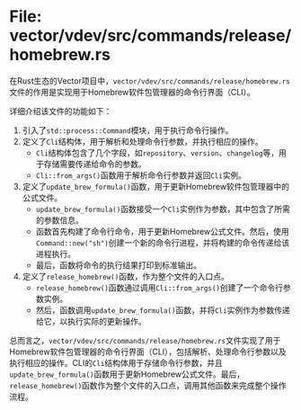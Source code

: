 # File: vector/vdev/src/commands/release/homebrew.rs

在Rust生态的Vector项目中，`vector/vdev/src/commands/release/homebrew.rs`文件的作用是实现用于Homebrew软件包管理器的命令行界面（CLI）。

详细介绍该文件的功能如下：

1. 引入了`std::process::Command`模块，用于执行命令行操作。
2. 定义了`Cli`结构体，用于解析和处理命令行参数，并执行相应的操作。
   - `Cli`结构体包含了几个字段，如`repository`、`version`、`changelog`等，用于存储需要传递给命令的参数。
   - `Cli::from_args()`函数用于解析命令行参数并返回`Cli`实例。
3. 定义了`update_brew_formula()`函数，用于更新Homebrew软件包管理器中的公式文件。
   - `update_brew_formula()`函数接受一个`Cli`实例作为参数，其中包含了所需的参数信息。
   - 函数首先构建了命令行命令，用于更新Homebrew公式文件。然后，使用`Command::new("sh")`创建一个新的命令行进程，并将构建的命令传递给该进程执行。
   - 最后，函数将命令的执行结果打印到标准输出。
4. 定义了`release_homebrew()`函数，作为整个文件的入口点。
   - `release_homebrew()`函数通过调用`Cli::from_args()`创建了一个命令行参数实例。
   - 然后，函数调用`update_brew_formula()`函数，并将`Cli`实例作为参数传递给它，以执行实际的更新操作。

总而言之，`vector/vdev/src/commands/release/homebrew.rs`文件实现了用于Homebrew软件包管理器的命令行界面（CLI），包括解析、处理命令行参数以及执行相应的操作。CLI的`Cli`结构体用于存储命令行参数，并且`update_brew_formula()`函数用于更新Homebrew公式文件。最后，`release_homebrew()`函数作为整个文件的入口点，调用其他函数来完成整个操作流程。

